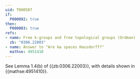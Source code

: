 ```yaml
---
uid: T000507
if:
  P000092: true
then:
  P000003: true
refs:
- name: Free k-groups and free topological groups (Ordman)
  zb: "0306.22003"
- name: Answer to "Are kω spaces Hausdorff?"
  mathse: 4951410
---
```


See Lemma 1.4(b) of {{zb:0306.22003}}, with details shown
in {{mathse:4951410}}.
